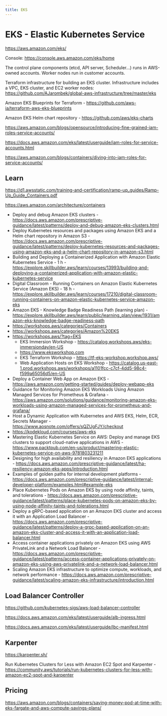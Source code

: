 ```yaml
---
title: EKS
---
```


# EKS - Elastic Kubernetes Service

https://aws.amazon.com/eks/

Console: https://console.aws.amazon.com/eks/home

The control plane components (etcd, API server, Scheduler...) runs in AWS-owned accounts. Worker nodes run in customer accounts.

Terraform infrastructure for building an EKS cluster. Infrastructure includes a VPC, EKS cluster, and EC2 worker nodes: https://github.com/AJarombek/global-aws-infrastructure/tree/master/eks

Amazon EKS Blueprints for Terraform - https://github.com/aws-ia/terraform-aws-eks-blueprints

Amazon EKS Helm chart repository - https://github.com/aws/eks-charts

https://aws.amazon.com/blogs/opensource/introducing-fine-grained-iam-roles-service-accounts/

https://docs.aws.amazon.com/eks/latest/userguide/iam-roles-for-service-accounts.html

https://aws.amazon.com/blogs/containers/diving-into-iam-roles-for-service-accounts/

## Learn

https://d1.awsstatic.com/training-and-certification/ramp-up_guides/Ramp-Up_Guide_Containers.pdf

https://aws.amazon.com/architecture/containers

- Deploy and debug Amazon EKS clusters - https://docs.aws.amazon.com/prescriptive-guidance/latest/patterns/deploy-and-debug-amazon-eks-clusters.html
- Deploy Kubernetes resources and packages using Amazon EKS and a Helm chart repository in Amazon S3 - https://docs.aws.amazon.com/prescriptive-guidance/latest/patterns/deploy-kubernetes-resources-and-packages-using-amazon-eks-and-a-helm-chart-repository-in-amazon-s3.html
- Building and Deploying a Containerized Application with Amazon Elastic Kubernetes Service - 1 h - https://explore.skillbuilder.aws/learn/courses/13993/building-and-deploying-a-containerized-application-with-amazon-elastic-kubernetes-service
- Digital Classroom - Running Containers on Amazon Elastic Kubernetes Service (Amazon EKS) - 18 h - https://explore.skillbuilder.aws/learn/courses/17210/digital-classroom-running-containers-on-amazon-elastic-kubernetes-service-amazon-eks
- Amazon EKS - Knowledge Badge Readiness Path (learning plan) - https://explore.skillbuilder.aws/learn/public/learning_plan/view/1931/amazon-eks-knowledge-badge-readiness-path
- https://workshops.aws/categories/Containers
- https://workshops.aws/categories/Amazon%20EKS
- https://workshops.aws/?tag=EKS
  - EKS Immersion Workshop - https://catalog.workshops.aws/eks-immersionday/en-US
  - https://www.eksworkshop.com
  - EKS Terraform Workshop - https://tf-eks-workshop.workshop.aws/
  - Web Application Hosts on EKS Workshop - https://catalog.us-east-1.prod.workshops.aws/workshops/a1101fcc-c7cf-4dd5-98c4-f599a65056d5/en-US
- Deploy a Container Web App on Amazon EKS - https://aws.amazon.com/getting-started/guides/deploy-webapp-eks
- Guidance for Monitoring Amazon EKS Workloads Using Amazon Managed Services for Prometheus & Grafana - https://aws.amazon.com/solutions/guidance/monitoring-amazon-eks-workloads-using-amazon-managed-services-for-prometheus-and-grafana/
- Host a Dynamic Application with Kubernetes and AWS EKS, Helm, ECR, Secrets Manager - https://www.aosnote.com/offers/sQZUgFJY/checkout
- https://kodekloud.com/courses/aws-eks
- Mastering Elastic Kubernetes Service on AWS: Deploy and manage EKS clusters to support cloud-native applications in AWS - https://www.packtpub.com/en-us/product/mastering-elastic-kubernetes-service-on-aws-9781803231211
- Designing for high availability and resiliency in Amazon EKS applications - https://docs.aws.amazon.com/prescriptive-guidance/latest/ha-resiliency-amazon-eks-apps/introduction.html
- Examples of golden paths for internal development platforms - https://docs.aws.amazon.com/prescriptive-guidance/latest/internal-developer-platform/examples.html#example-eks
- Place Kubernetes Pods on Amazon EKS by using node affinity, taints, and tolerations - https://docs.aws.amazon.com/prescriptive-guidance/latest/patterns/place-kubernetes-pods-on-amazon-eks-by-using-node-affinity-taints-and-tolerations.html
- Deploy a gRPC-based application on an Amazon EKS cluster and access it with an Application Load Balancer - https://docs.aws.amazon.com/prescriptive-guidance/latest/patterns/deploy-a-grpc-based-application-on-an-amazon-eks-cluster-and-access-it-with-an-application-load-balancer.html
- Access container applications privately on Amazon EKS using AWS PrivateLink and a Network Load Balancer - https://docs.aws.amazon.com/prescriptive-guidance/latest/patterns/access-container-applications-privately-on-amazon-eks-using-aws-privatelink-and-a-network-load-balancer.html
- Scaling Amazon EKS infrastructure to optimize compute, workloads, and network performance - https://docs.aws.amazon.com/prescriptive-guidance/latest/scaling-amazon-eks-infrastructure/introduction.html

## Load Balancer Controller

https://github.com/kubernetes-sigs/aws-load-balancer-controller

https://docs.aws.amazon.com/eks/latest/userguide/alb-ingress.html

https://docs.aws.amazon.com/eks/latest/userguide/lbc-manifest.html

## Karpenter

https://karpenter.sh/

Run Kubernetes Clusters for Less with Amazon EC2 Spot and Karpenter - https://community.aws/tutorials/run-kubernetes-clusters-for-less-with-amazon-ec2-spot-and-karpenter

## Pricing

https://aws.amazon.com/blogs/containers/saving-money-pod-at-time-with-eks-fargate-and-aws-compute-savings-plans/
